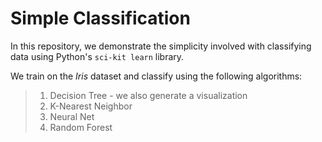 # Simple Classification

In this repository, we demonstrate the simplicity involved with classifying data using Python's `sci-kit learn` library.

We train on the *Iris* dataset and classify using the following algorithms:

> 1. Decision Tree - we also generate a visualization
> 2. K-Nearest Neighbor
> 3. Neural Net
> 4. Random Forest